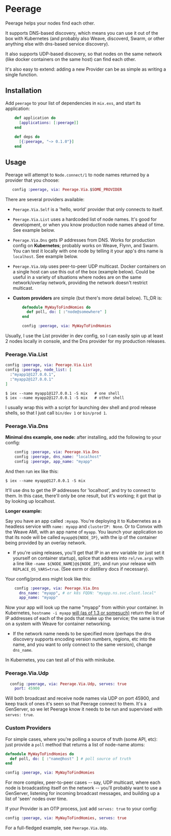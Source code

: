 # Peerage

Peerage helps your nodes find each other.

It supports DNS-based discovery, which
means you can use it out of the box with Kubernetes (and 
probably also Weave, discoverd,
Swarm, or other anything else with dns-based service 
discovery).

It also supports UDP-based discovery, so that nodes
on the same network (like docker containers on the 
same host) can find each other.

It's also easy to extend: adding a new Provider can
be as simple as writing a single function.


## Installation

Add `peerage` to your list of dependencies in `mix.exs`,
and start its application:

```elixir
    def application do
      [applications: [:peerage]]
    end
    
    def deps do
      [{:peerage, "~> 0.1.0"}]
    end
```

## Usage

Peerage will attempt to `Node.connect/1` to node names returned
by a provider that you choose:

```elixir
   config :peerage, via: Peerage.Via.$SOME_PROVIDER
```

There are several providers available:

- `Peerage.Via.Self` is a 'hello, world' provider that 
  only connects to itself.
- `Peerage.Via.List` uses a hardcoded list of
  node names. It's good for development, or when you know
  production node names ahead of time. See example below.
- `Peerage.Via.Dns` gets IP addresses from
  DNS. Works for production config on **Kubernetes**; probably
  works on Weave, Flynn, and Swarm. You can test
  it locally with one node by telling it your app's dns name is
  `localhost`. See example below.
- `Peerage.Via.Udp` uses peer-to-peer UDP multicast. Docker
  containers on a single host can use this out of the 
  box (example below). 
  Could be useful in a variety of situations
  where nodes are on the same network/overlay network, providing
  the network doesn't restrict multicast.
- **Custom providers** are simple (but there's more detail below). TL;DR is:
  
  ```elixir
      defmodule MyWayToFindHomies do
        def poll, do: [ :"node@somewhere" ]
      end
  ```
  ```elixir
      config :peerage, via: MyWayToFindHomies
  ```

Usually, I use the List provider in dev 
config, so I can easily spin up at least 2 nodes 
locally in console, and the Dns provider for my 
production releases.

### Peerage.Via.List

```elixir
config :peerage, via: Peerage.Via.List
config :peerage, node_list: [
  :"myapp1@127.0.0.1",
  :"myapp2@127.0.0.1"
]
```
    $ iex --name myapp1@127.0.0.1 -S mix   # one shell
    $ iex --name myapp2@127.0.0.1 -S mix   # other shell

I usually wrap this with a script for launching dev shell and prod release shells, so that I just call `bin/dev 1` or `bin/prod 1`.

### Peerage.Via.Dns

**Minimal dns example, one node:** after installing,
add the following to your config:

```elixir
    config :peerage, via: Peerage.Via.Dns
    config :peerage, dns_name: "localhost"
    config :peerage, app_name: "myapp"
```

And then run iex like this:

    $ iex --name myapp@127.0.0.1 -S mix

It'll use dns to get the IP addresses
for 'localhost', and try to connect to them. In this
case, there'll only be one result, but it's
working; it got that ip by looking up localhost.



**Longer example:**

Say you have an app called `:myapp`. You're deploying
it to Kubernetes as a headless service with `name: myapp` and `clusterIP: None`.
Or to Convox with the Weave AMI, with an app name of `myapp`.
You launch your application so that its node will
be called `myapp@${NODE_IP}`, with the ip of the container being provided by an overlay network.

- If you're using releases, you'll get that IP in an
  env variable (or just set it yourself on container
  startup), splice that address into `rel/vm.args` with
  a line like `-name ${NODE_NAME}@${NODE_IP}`, and run
  your release with `REPLACE_OS_VARS=true`. (See exrm or
  distillery docs if necessary).
  
Your config/prod.exs might look like this:

```elixir
    config :peerage, via: Peerage.Via.Dns
      dns_name: "myapp", # or k8s FQDN: "myapp.ns.svc.clust.local"
      app_name: "myapp"  
```

Now your app will look up the name "myapp" from within
your container. In Kubernetes, `hostname -i myapp` [will
(as of 1.3 or somesuch)](http://kubernetes.io/docs/admin/dns/) return the list of IP addresses
of each of the pods that make up the service; the same is
true on a system with Weave for container networking.

- If the network name needs to be specified more (perhaps
  the dns discovery supports encoding version 
  numbers, regions, etc into the name, and you 
  want to only connect to the same version), 
  change `dns_name`.

In Kubernetes, you can test all of this with minikube.

### Peerage.Via.Udp

```elixir
  config :peerage, via: Peerage.Via.Udp, serves: true
    port: 45900
```

Will both broadcast and receive node names via UDP on port 45900,
and keep track of ones it's seen so that Peerage connect to them. 
It's a GenServer, so we let Peerage know it needs to be run and
supervised with `serves: true`.

### Custom Providers

For simple cases, where you're polling a source of truth (some API, etc): just provide a `poll` method that returns a list of node-name atoms:

```elixir
defmodule MyWayToFindHomies do
  def poll, do: [ :"name@host" ] # poll source of truth
end
```
```elixir
config :peerage, via: MyWayToFindHomies
```

For more complex, peer-to-peer cases -- say, UDP multicast, where each node is broadcasting itself on the network -- you'll probably want to use a GenServer, listening for incoming broadcast messages, and building up a list of 'seen' nodes over time.

If your Provider is an OTP process, just add `serves: true` to your config:

```elixir
config :peerage, via: MyWayToFindHomies, serves: true
``` 

For a full-fledged example, see `Peerage.Via.Udp`.



